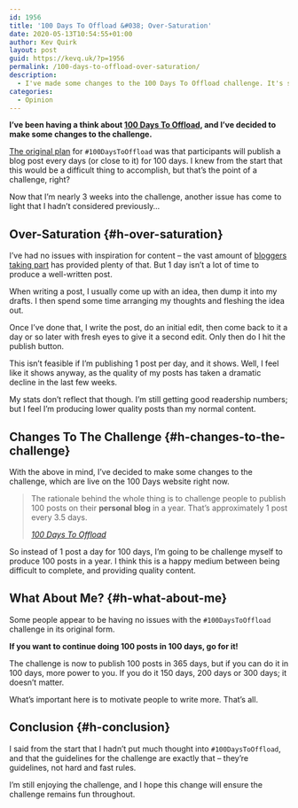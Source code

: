 ```yaml
---
id: 1956
title: '100 Days To Offload &#038; Over-Saturation'
date: 2020-05-13T10:54:55+01:00
author: Kev Quirk
layout: post
guid: https://kevq.uk/?p=1956
permalink: /100-days-to-offload-over-saturation/
description:
  - I've made some changes to the 100 Days To Offload challenge. It's still very difficult to complete, but gives people a little more time to produce content.
categories:
  - Opinion
---
```

**I&#8217;ve been having a think about [100 Days To Offload](https://100daystooffload.com), and I&#8217;ve decided to make some changes to the challenge.**

[The original plan](https://kevq.uk/100-days-to-offload/) for `#100DaysToOffload` was that participants will publish a blog post every days (or close to it) for 100 days. I knew from the start that this would be a difficult thing to accomplish, but that&#8217;s the point of a challenge, right?

Now that I&#8217;m nearly 3 weeks into the challenge, another issue has come to light that I hadn&#8217;t considered previously&#8230;

## Over-Saturation {#h-over-saturation}

I&#8217;ve had no issues with inspiration for content &#8211; the vast amount of [bloggers taking part](https://100daystooffload.com/blogroll.html) has provided plenty of that. But 1 day isn&#8217;t a lot of time to produce a well-written post.

When writing a post, I usually come up with an idea, then dump it into my drafts. I then spend some time arranging my thoughts and fleshing the idea out.

Once I&#8217;ve done that, I write the post, do an initial edit, then come back to it a day or so later with fresh eyes to give it a second edit. Only then do I hit the publish button.

This isn&#8217;t feasible if I&#8217;m publishing 1 post per day, and it shows. Well, I feel like it shows anyway, as the quality of my posts has taken a dramatic decline in the last few weeks.

My stats don&#8217;t reflect that though. I&#8217;m still getting good readership numbers; but I feel I&#8217;m producing lower quality posts than my normal content.

## Changes To The Challenge {#h-changes-to-the-challenge}

With the above in mind, I&#8217;ve decided to make some changes to the challenge, which are live on the 100 Days website right now.

<blockquote class="wp-block-quote">
  <p>
    The rationale behind the whole thing is to challenge people to publish 100 posts on their <strong>personal blog</strong> in a year. That&#8217;s approximately 1 post every 3.5 days.
  </p>

  <cite><a href="https://100daystooffload.com">100 Days To Offload</a></cite>
</blockquote>

So instead of 1 post a day for 100 days, I&#8217;m going to be challenge myself to produce 100 posts in a year. I think this is a happy medium between being difficult to complete, and providing quality content.

## What About Me? {#h-what-about-me}

Some people appear to be having no issues with the `#100DaysToOffload` challenge in its original form.

**If you want to continue doing 100 posts in 100 days, go for it!**

The challenge is now to publish 100 posts in 365 days, but if you can do it in 100 days, more power to you. If you do it 150 days, 200 days or 300 days; it doesn&#8217;t matter.

What&#8217;s important here is to motivate people to write more. That&#8217;s all.

## Conclusion {#h-conclusion}

I said from the start that I hadn&#8217;t put much thought into `#100DaysToOffload`, and that the guidelines for the challenge are exactly that &#8211; they&#8217;re guidelines, not hard and fast rules.

I&#8217;m still enjoying the challenge, and I hope this change will ensure the challenge remains fun throughout.
